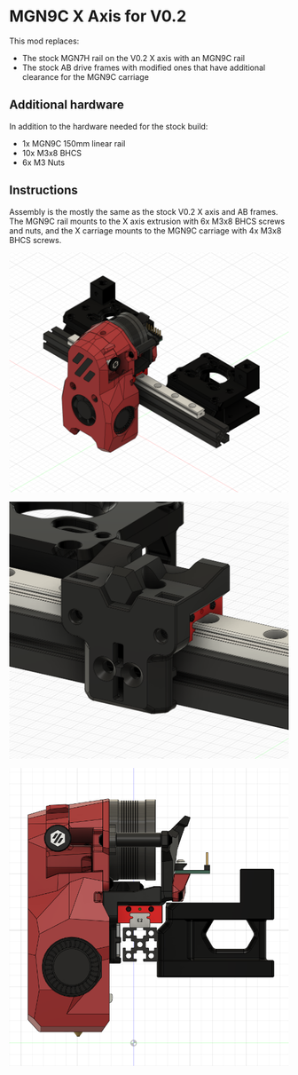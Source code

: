 # MGN9C X Axis for V0.2

This mod replaces:

* The stock MGN7H rail on the V0.2 X axis with an MGN9C rail
* The stock AB drive frames with modified ones that have additional clearance for the MGN9C carriage

## Additional hardware

In addition to the hardware needed for the stock build:

* 1x MGN9C 150mm linear rail
* 10x M3x8 BHCS
* 6x M3 Nuts

## Instructions

Assembly is the mostly the same as the stock V0.2 X axis and AB frames. The MGN9C rail mounts to the X axis extrusion with 6x M3x8 BHCS screws and nuts, and the X carriage mounts to the MGN9C carriage with 4x M3x8 BHCS screws.

![Overview](Images/angle.png)

![Closeup](Images/closeup.png)

![Side](Images/side.png)
